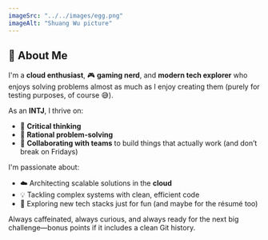```yaml
---
imageSrc: "../../images/egg.png"
imageAlt: "Shuang Wu picture"
---
```


## 👋 About Me

I'm a **cloud enthusiast**, 🎮 **gaming nerd**, and **modern tech explorer** who enjoys solving problems almost as much as I enjoy creating them (purely for testing purposes, of course 😅).

As an **INTJ**, I thrive on:
- 🧠 **Critical thinking**
- 🧩 **Rational problem-solving**
- 🤝 **Collaborating with teams** to build things that actually work (and don’t break on Fridays)

I'm passionate about:
- ☁️ Architecting scalable solutions in the **cloud**
- 💡 Tackling complex systems with clean, efficient code
- 🚀 Exploring new tech stacks just for fun (and maybe for the résumé too)

Always caffeinated, always curious, and always ready for the next big challenge—bonus points if it includes a clean Git history.




